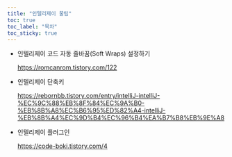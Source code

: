 ```yaml
---
title: "인텔리제이 꿀팁"
toc: true
toc_label: "목차"
toc_sticky: true
---
```


- 인텔리제이 코드 자동 줄바꿈(Soft Wraps) 설정하기

  https://romcanrom.tistory.com/122

- 인텔리제이 단축키

  https://rebornbb.tistory.com/entry/intelliJ-intelliJ-%EC%9C%88%EB%8F%84%EC%9A%B0-%EB%8B%A8%EC%B6%95%ED%82%A4-intelliJ-%EB%8B%A4%EC%9D%B4%EC%96%B4%EA%B7%B8%EB%9E%A8

- 인텔리제이 플러그인

  https://code-boki.tistory.com/4

